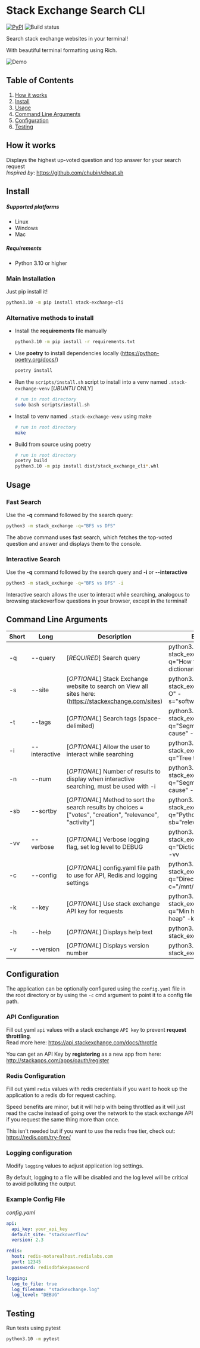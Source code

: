 # Stack Exchange Search CLI

[![PyPI](https://img.shields.io/pypi/v/stack-exchange-cli?color=brightgreen)](https://pypi.org/project/stack-exchange-cli/) ![Build status](https://github.com/myke2424/stack-exchange-cli/actions/workflows/build.yaml/badge.svg)

Search stack exchange websites in your terminal!

With beautiful terminal formatting using Rich.

![Demo](https://media.giphy.com/media/TsWaWpgD0S4bP3SHv3/giphy.gif)


## Table of Contents
1. [How it works](#how-it-works)
2. [Install](#install)
3. [Usage](#usage)
4. [Command Line Arguments](#cli-args)
5. [Configuration](#config)
6. [Testing](#testing)

## How it works  <a name="how-it-works"></a>

Displays the highest up-voted question and top answer for your search request \
*Inspired by*: https://github.com/chubin/cheat.sh

## Install

##### Supported platforms

* Linux
* Windows
* Mac

##### Requirements

* Python 3.10 or higher
 

### Main Installation
Just pip install it!

```bash
python3.10 -m pip install stack-exchange-cli
```

### Alternative methods to install
- Install the **requirements** file manually

    ```bash
    python3.10 -m pip install -r requirements.txt
    ```
  
- Use **poetry** to install dependencies locally (https://python-poetry.org/docs/)

    ```bash
    poetry install
    ```

- Run the `scripts/install.sh` script to install into a venv named `.stack-exchange-venv` [*UBUNTU* ONLY]

    ```bash
    # run in root directory
    sudo bash scripts/install.sh
    ```

- Install to venv named `.stack-exchange-venv` using make 
    
  ```bash
  # run in root directory
  make
  ```

- Build from source using poetry

  ```bash
  # run in root directory
  poetry build
  python3.10 -m pip install dist/stack_exchange_cli*.whl
  ```

## Usage  <a name="usage"></a>

### Fast Search

Use the **-q** command followed by the search query:

```bash
python3 -m stack_exchange -q="BFS vs DFS"
```

The above command uses fast search, which fetches the top-voted question and answer and displays them to the console.

### Interactive Search
Use the **-q** command followed by the search query and **-i** or **--interactive**

```bash
python3 -m stack_exchange -q="BFS vs DFS" -i
```
Interactive search allows the user to interact while searching, analogous to browsing stackoverflow questions in your browser, except in the terminal!

## Command Line Arguments  <a name="cli-args"></a>
| Short | Long | Description | Example | Default |
|---|---|---|---|---|
| -q | --query | [*REQUIRED*] Search query | python3.10 -m stack_exchange -q="How to merge two dictionaries" | N/A |
| -s | --site | [*OPTIONAL*] Stack Exchange website to search on View all sites here: (https://stackexchange.com/sites) | python3.10 -m stack_exchange -q="Big O" -s="softwareengineering" | "stackoverflow" |
| -t | --tags | [*OPTIONAL*] Search tags (space-delimited) | python3.10 -m stack_exchange -q="Segmentation fault cause" -t="c c++" | N/A |
| -i | --interactive | [*OPTIONAL*] Allow the user to interact while searching | python3.10 -m stack_exchange -q="Tree traversal" -i | False |
| -n | --num | [*OPTIONAL*] Number of results to display when  interactive searching, must be used with -i | python3.10 -m stack_exchange -q="Segmentation fault cause" -i -n=20 | 30 |
| -sb | --sortby | [*OPTIONAL*] Method to sort the search results by  choices = ["votes", "creation", "relevance", "activity"] | python3.10 -m stack_exchange -q="Python memory" -sb="relevance" | "votes" |
| -vv | --verbose | [*OPTIONAL*] Verbose logging flag, set log level to DEBUG | python3.10 -m stack_exchange -q="Dictionary internals" -vv | False |
| -c | --config | [*OPTIONAL*] config.yaml file path to use for  API, Redis and logging settings | python3.10 -m stack_exchange -q="Directed graph" -c="/mnt/c/config.yaml" | N/A |
| -k | --key | [*OPTIONAL*] Use stack exchange API key for requests | python3.10 -m stack_exchange -q="Min heap vs max heap" -k="12345" | N/A |
| -h | --help | [*OPTIONAL*] Displays help text  | python3.10 -m stack_exchange -h | N/A |
| -v | --version | [*OPTIONAL*] Displays version number | python3.10 -m stack_exchange -v | N/A |

## Configuration  <a name="config"></a>

The application can be optionally configured using the `config.yaml` file in the root directory or by using the `-c` cmd argument to point it to a config file path.

### API Configuration

Fill out yaml `api` values with a stack exchange `API key` to prevent **request throttling**. \
Read more here:  https://api.stackexchange.com/docs/throttle

You can get an API Key by **registering** as a new app from here: http://stackapps.com/apps/oauth/register

### Redis Configuration

Fill out yaml `redis` values with redis credentials if you want to hook up the application to a redis db for request caching.

Speed benefits are minor, but it will help with being throttled as it will just read the cache instead of going over the network to the stack exchange API if you request the same thing more than once.

This isn't needed but if you want to use the redis free tier, check out: https://redis.com/try-free/
### Logging configuration

Modify `logging` values to adjust application log settings.

By default, logging to a file will be disabled and the log level will be critical to avoid polluting the output.

### Example Config File
*config.yaml*
```yaml
api:
  api_key: your_api_key
  default_site: "stackoverflow" 
  version: 2.3

redis:
  host: redis-notarealhost.redislabs.com
  port: 12345
  password: redisdbfakepassword

logging:
  log_to_file: true
  log_filename: "stackexchange.log"
  log_level: "DEBUG"
```

## Testing  <a name="testing"></a>
Run tests using pytest
```bash
python3.10 -m pytest
```